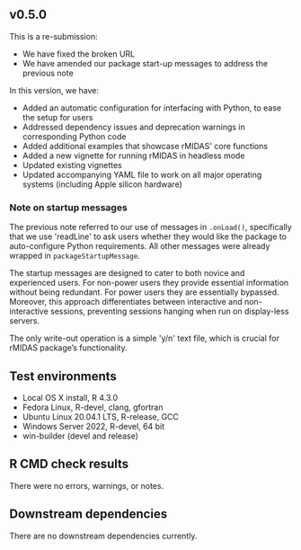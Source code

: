 ## v0.5.0

This is a re-submission:

* We have fixed the broken URL
* We have amended our package start-up messages to address the previous note

In this version, we have:

* Added an automatic configuration for interfacing with Python, to ease the setup for users
* Addressed dependency issues and deprecation warnings in corresponding Python code
* Added additional examples that showcase rMIDAS' core functions
* Added a new vignette for running rMIDAS in headless mode
* Updated existing vignettes
* Updated accompanying YAML file to work on all major operating systems (including Apple silicon hardware)

### Note on startup messages

The previous note referred to our use of messages in `.onLoad()`, specifically that we use 'readLine' to ask users whether they would like the package to auto-configure Python requirements. All other messages were already wrapped in `packageStartupMessage`.

The startup messages are designed to cater to both novice and experienced users. For non-power users they provide essential information without being redundant. For power users they are essentially bypassed. Moreover, this approach differentiates between interactive and non-interactive sessions, preventing sessions hanging when run on display-less servers.

The only write-out operation is a simple 'y/n' text file, which is crucial for rMIDAS package’s functionality.

## Test environments
* Local OS X install, R 4.3.0
* Fedora Linux, R-devel, clang, gfortran
* Ubuntu Linux 20.04.1 LTS, R-release, GCC
* Windows Server 2022, R-devel, 64 bit
* win-builder (devel and release)

## R CMD check results

There were no errors, warnings, or notes.

## Downstream dependencies
There are no downstream dependencies currently.
